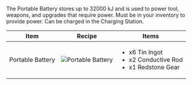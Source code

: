 The Portable Battery stores up to 32000 kJ and is used to power tool, weapons, and upgrades that require power. Must be in your inventory to provide power. Can be charged in the Charging Station.

| Item | Recipe | Items |
|------|--------|-------|
| Portable Battery | ![Portable Battery](https://cdn.discordapp.com/attachments/739536694398812230/879562449450328084/portable_battery.png) | <ul><li>x6 Tin Ingot</li><li>x2 Conductive Rod</li><li>x1 Redstone Gear</li></ul> |
